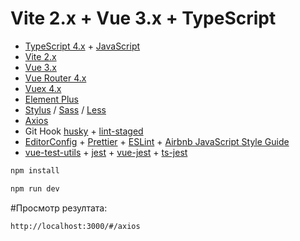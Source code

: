 # Vite 2.x + Vue 3.x + TypeScript
- [TypeScript 4.x](https://www.typescriptlang.org/zh/) + [JavaScript](https://www.javascript.com/)
- [Vite 2.x](https://cn.vitejs.dev/)
- [Vue 3.x](https://v3.cn.vuejs.org/)
- [Vue Router 4.x](https://next.router.vuejs.org/zh/index.html)
- [Vuex 4.x](https://next.vuex.vuejs.org/)
- [Element Plus](https://element-plus.org/#/zh-CN)
- [Stylus](https://stylus-lang.com/) / [Sass](https://sass.bootcss.com/documentation) / [Less](http://lesscss.cn/)
- [Axios](https://axios-http.com/)
- Git Hook [husky](https://typicode.github.io/husky/#/) + [lint-staged](https://github.com/okonet/lint-staged)
- [EditorConfig](http://editorconfig.org) + [Prettier](https://prettier.io/) + [ESLint](https://eslint.org/) + [Airbnb JavaScript Style Guide](https://github.com/airbnb/javascript#translation)
- [vue-test-utils](https://next.vue-test-utils.vuejs.org/) + [jest](https://jestjs.io/) + [vue-jest](https://github.com/vuejs/vue-jest) + [ts-jest](https://kulshekhar.github.io/ts-jest/)

```sh
npm install
```


```sh
npm run dev
```
#Просмотр резултата:
```sh
http://localhost:3000/#/axios
```
